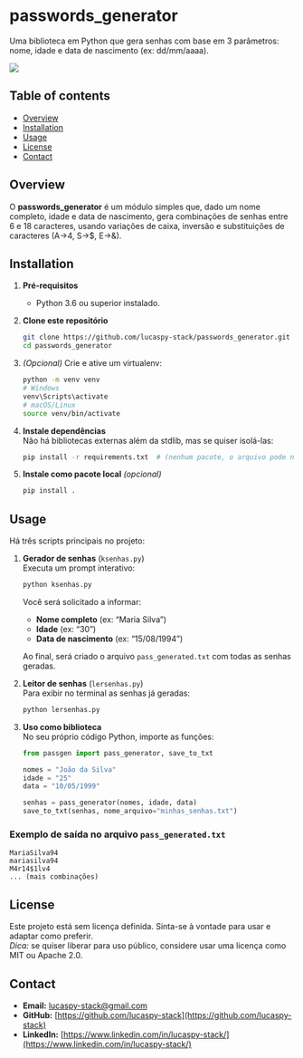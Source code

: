 
# passwords_generator

Uma biblioteca em Python que gera senhas com base em 3 parâmetros: nome, idade e data de nascimento (ex: dd/mm/aaaa).

<img src="https://skillicons.dev/icons?i=python" />

## Table of contents
- [Overview](#overview)
- [Installation](#installation)
- [Usage](#usage)
- [License](#license)
- [Contact](#contact)

## Overview
O **passwords_generator** é um módulo simples que, dado um nome completo, idade e data de nascimento, gera combinações de senhas entre 6 e 18 caracteres, usando variações de caixa, inversão e substituições de caracteres (A→4, S→$, E→&).

## Installation

1. **Pré-requisitos**  
   - Python 3.6 ou superior instalado.
2. **Clone este repositório**  
   ```bash
   git clone https://github.com/lucaspy-stack/passwords_generator.git
   cd passwords_generator
   ```

3. *(Opcional)* Crie e ative um virtualenv:

   ```bash
   python -m venv venv
   # Windows
   venv\Scripts\activate
   # macOS/Linux
   source venv/bin/activate
   ```
4. **Instale dependências**  
   Não há bibliotecas externas além da stdlib, mas se quiser isolá-las:

   ```bash
   pip install -r requirements.txt  # (nenhum pacote, o arquivo pode nem existir)
   ```
5. **Instale como pacote local** *(opcional)*

   ```bash
   pip install .
   ```

## Usage

Há três scripts principais no projeto:

1. **Gerador de senhas** (`ksenhas.py`)  
   Executa um prompt interativo:

   ```bash
   python ksenhas.py
   ```

   Você será solicitado a informar:

   * **Nome completo** (ex: “Maria Silva”)
   * **Idade** (ex: “30”)
   * **Data de nascimento** (ex: “15/08/1994”)

   Ao final, será criado o arquivo `pass_generated.txt` com todas as senhas geradas.

2. **Leitor de senhas** (`lersenhas.py`)  
   Para exibir no terminal as senhas já geradas:

   ```bash
   python lersenhas.py
   ```

3. **Uso como biblioteca**  
   No seu próprio código Python, importe as funções:

   ```python
   from passgen import pass_generator, save_to_txt

   nomes = "João da Silva"
   idade = "25"
   data = "10/05/1999"

   senhas = pass_generator(nomes, idade, data)
   save_to_txt(senhas, nome_arquivo="minhas_senhas.txt")
   ```

### Exemplo de saída no arquivo `pass_generated.txt`

```
MariaSilva94
mariasilva94
M4r14$1lv4
... (mais combinações)
```

## License

Este projeto está sem licença definida. Sinta-se à vontade para usar e adaptar como preferir.  
*Dica:* se quiser liberar para uso público, considere usar uma licença como MIT ou Apache 2.0.

## Contact

* **Email:** [lucaspy-stack@gmail.com](mailto:lucaspy-stack@gmail.com)  
* **GitHub:** [https://github.com/lucaspy-stack](https://github.com/lucaspy-stack)  
* **LinkedIn:** [https://www.linkedin.com/in/lucaspy-stack/](https://www.linkedin.com/in/lucaspy-stack/)

